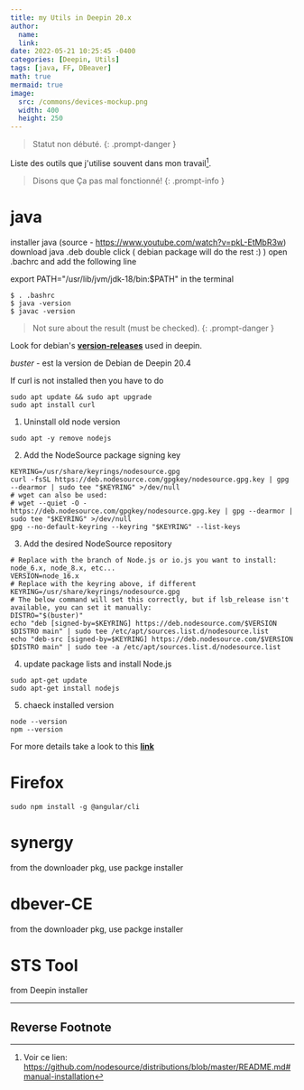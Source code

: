 ```yaml
---
title: my Utils in Deepin 20.x
author: 
  name: 
  link: 
date: 2022-05-21 10:25:45 -0400
categories: [Deepin, Utils]
tags: [java, FF, DBeaver]
math: true
mermaid: true
image:
  src: /commons/devices-mockup.png
  width: 400
  height: 250
---
```

> Statut non débuté.
{: .prompt-danger }

Liste des outils que j'utilise souvent dans mon travail[^ref1].

> Disons que Ça pas mal fonctionné!
{: .prompt-info }


# java

installer java (source - https://www.youtube.com/watch?v=pkL-EtMbR3w)
download java .deb
double click ( debian package will do the rest :) )
open .bachrc and add the following line

export PATH="/usr/lib/jvm/jdk-18/bin:$PATH"
in the terminal 
```console
$ . .bashrc
$ java -version
$ javac -version
```
> Not sure about the result (must be checked).
{: .prompt-danger }


Look for debian's [**version-releases**](https://en.wikipedia.org/wiki/Deepin) used in deepin.

_buster_ - est la version de Debian de Deepin 20.4

If curl is not installed then you have to do

```console
sudo apt update && sudo apt upgrade
sudo apt install curl
```
1. Uninstall old node version

```console
sudo apt -y remove nodejs
```

2. Add the NodeSource package signing key

```console
KEYRING=/usr/share/keyrings/nodesource.gpg
curl -fsSL https://deb.nodesource.com/gpgkey/nodesource.gpg.key | gpg --dearmor | sudo tee "$KEYRING" >/dev/null
# wget can also be used:
# wget --quiet -O - https://deb.nodesource.com/gpgkey/nodesource.gpg.key | gpg --dearmor | sudo tee "$KEYRING" >/dev/null
gpg --no-default-keyring --keyring "$KEYRING" --list-keys
```

3. Add the desired NodeSource repository

```console
# Replace with the branch of Node.js or io.js you want to install: node_6.x, node_8.x, etc...
VERSION=node_16.x
# Replace with the keyring above, if different
KEYRING=/usr/share/keyrings/nodesource.gpg
# The below command will set this correctly, but if lsb_release isn't available, you can set it manually:
DISTRO="$(buster)"
echo "deb [signed-by=$KEYRING] https://deb.nodesource.com/$VERSION $DISTRO main" | sudo tee /etc/apt/sources.list.d/nodesource.list
echo "deb-src [signed-by=$KEYRING] https://deb.nodesource.com/$VERSION $DISTRO main" | sudo tee -a /etc/apt/sources.list.d/nodesource.list
```

4. update package lists and install Node.js

```console
sudo apt-get update
sudo apt-get install nodejs
```

5. chaeck installed version

```console
node --version
npm --version
```

For more details take a look to this [**link**](https://github.com/nodesource/distributions/blob/master/README.md#manual-installation)


# Firefox 

```console
sudo npm install -g @angular/cli
```

# synergy
from the downloader pkg, use packge installer 

# dbever-CE
from the downloader pkg, use packge installer 

# STS Tool
from Deepin installer 

---
## Reverse Footnote

[^ref1]: Voir ce lien: <https://github.com/nodesource/distributions/blob/master/README.md#manual-installation>
[^ref2]: Içi avant ne veut pas dire après.  \ (o-o) /
 

